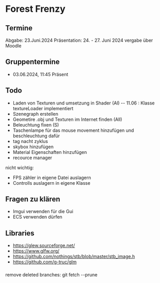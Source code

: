 # Forest Frenzy 

## Termine

Abgabe:  23.Juni.2024
Präsentation: 24. - 27. Juni 2024 vergabe über Moodle

## Gruppentermine

- 03.06.2024, 11:45 Präsent 

## Todo

- Laden von Texturen und umsetzung in Shader (Al)
-- 11.06 : Klasse textureLoader implementiert
- Szenegraph erstellen 
- Geometire .obj und Texturen im Internet finden (All)
- Beleuchtung fixen (S)
- Taschenlampe für das mouse movement hinzufügen und beschleuchtung dafür
- tag nacht zyklus 
- skybox hinzufügen
- Material Eigenschaften hinzufügen
- recource manager

nicht wichtig:
- FPS zähler in eigene Datei auslagern
- Controlls auslagern in eigene Klasse

## Fragen zu klären

- Imgui verwenden für die Gui
- ECS verwenden dürfen

## Libraries 

- https://glew.sourceforge.net/
- https://www.glfw.org/
- https://github.com/nothings/stb/blob/master/stb_image.h
- https://github.com/g-truc/glm

###
remove deleted branches: git fetch --prune 